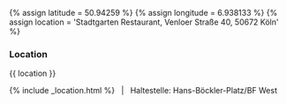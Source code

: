 {% assign latitude = 50.94259 %}
{% assign longitude = 6.938133 %}
{% assign location = 'Stadtgarten Restaurant, Venloer Straße 40, 50672 Köln' %}

<h3>Location</h3>
<p>{{ location }}</p>
{% include _location.html %}
&nbsp; | &nbsp; Haltestelle: Hans-Böckler-Platz/BF West
